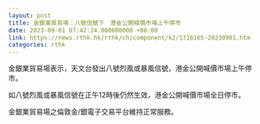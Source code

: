 ```yaml
---
layout: post
title: 金銀業貿易場：八號信號下　港金公開喊價巿場上午停巿
date: 2023-09-01 07:42:24.000000000 +08:00
link: https://news.rthk.hk/rthk/ch/component/k2/1716165-20230901.htm
categories: rthk
---
```


金銀業貿易場表示，天文台發出八號烈風或暴風信號，港金公開喊價巿場上午停巿。

如八號烈風或暴風信號在正午12時後仍然生效，港金公開喊價巿場全日停市。

金銀業貿易場之倫敦金/銀電子交易平台維持正常服務。
